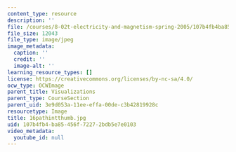 ```yaml
---
content_type: resource
description: ''
file: /courses/8-02t-electricity-and-magnetism-spring-2005/107b4fb4ba85456f72272bdb5e7e0103_16pathintthumb.jpg
file_size: 12043
file_type: image/jpeg
image_metadata:
  caption: ''
  credit: ''
  image-alt: ''
learning_resource_types: []
license: https://creativecommons.org/licenses/by-nc-sa/4.0/
ocw_type: OCWImage
parent_title: Visualizations
parent_type: CourseSection
parent_uid: 3e9d053a-11ee-effa-00de-c3b42819928c
resourcetype: Image
title: 16pathintthumb.jpg
uid: 107b4fb4-ba85-456f-7227-2bdb5e7e0103
video_metadata:
  youtube_id: null
---
```

